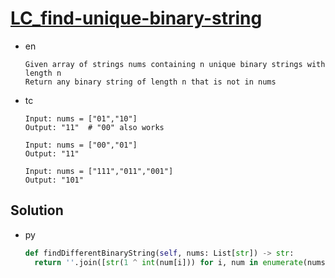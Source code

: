# [LC_find-unique-binary-string](https://leetcode.com/problems/find-unique-binary-string)

* en

  ```en
  Given array of strings nums containing n unique binary strings with length n
  Return any binary string of length n that is not in nums
  ```

* tc

  ```tc
  Input: nums = ["01","10"]
  Output: "11"  # "00" also works

  Input: nums = ["00","01"]
  Output: "11"

  Input: nums = ["111","011","001"]
  Output: "101"
  ```

## Solution

* py

  ```py
  def findDifferentBinaryString(self, nums: List[str]) -> str:
    return ''.join([str(1 ^ int(num[i])) for i, num in enumerate(nums)])
  ```
